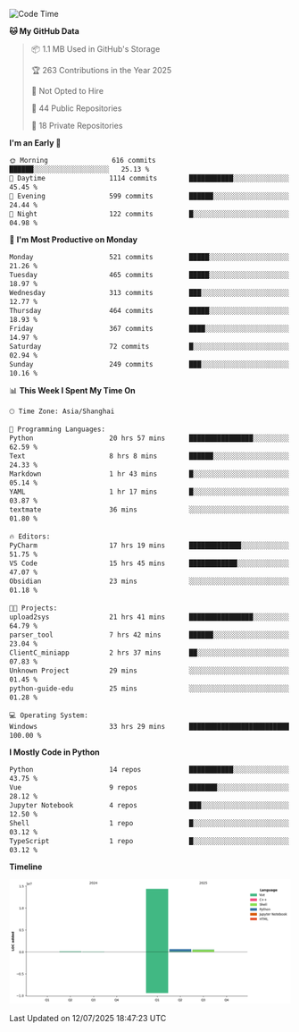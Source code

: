 <!--START_SECTION:waka-->
![Code Time](http://img.shields.io/badge/Code%20Time-517%20hrs%2049%20mins-blue)

**🐱 My GitHub Data** 

> 📦 1.1 MB Used in GitHub's Storage 
 > 
> 🏆 263 Contributions in the Year 2025
 > 
> 🚫 Not Opted to Hire
 > 
> 📜 44 Public Repositories 
 > 
> 🔑 18 Private Repositories 
 > 
**I'm an Early 🐤** 

```text
🌞 Morning                616 commits         ██████░░░░░░░░░░░░░░░░░░░   25.13 % 
🌆 Daytime                1114 commits        ███████████░░░░░░░░░░░░░░   45.45 % 
🌃 Evening                599 commits         ██████░░░░░░░░░░░░░░░░░░░   24.44 % 
🌙 Night                  122 commits         █░░░░░░░░░░░░░░░░░░░░░░░░   04.98 % 
```
📅 **I'm Most Productive on Monday** 

```text
Monday                   521 commits         █████░░░░░░░░░░░░░░░░░░░░   21.26 % 
Tuesday                  465 commits         █████░░░░░░░░░░░░░░░░░░░░   18.97 % 
Wednesday                313 commits         ███░░░░░░░░░░░░░░░░░░░░░░   12.77 % 
Thursday                 464 commits         █████░░░░░░░░░░░░░░░░░░░░   18.93 % 
Friday                   367 commits         ████░░░░░░░░░░░░░░░░░░░░░   14.97 % 
Saturday                 72 commits          █░░░░░░░░░░░░░░░░░░░░░░░░   02.94 % 
Sunday                   249 commits         ███░░░░░░░░░░░░░░░░░░░░░░   10.16 % 
```


📊 **This Week I Spent My Time On** 

```text
🕑︎ Time Zone: Asia/Shanghai

💬 Programming Languages: 
Python                   20 hrs 57 mins      ████████████████░░░░░░░░░   62.59 % 
Text                     8 hrs 8 mins        ██████░░░░░░░░░░░░░░░░░░░   24.33 % 
Markdown                 1 hr 43 mins        █░░░░░░░░░░░░░░░░░░░░░░░░   05.14 % 
YAML                     1 hr 17 mins        █░░░░░░░░░░░░░░░░░░░░░░░░   03.87 % 
textmate                 36 mins             ░░░░░░░░░░░░░░░░░░░░░░░░░   01.80 % 

🔥 Editors: 
PyCharm                  17 hrs 19 mins      █████████████░░░░░░░░░░░░   51.75 % 
VS Code                  15 hrs 45 mins      ████████████░░░░░░░░░░░░░   47.07 % 
Obsidian                 23 mins             ░░░░░░░░░░░░░░░░░░░░░░░░░   01.18 % 

🐱‍💻 Projects: 
upload2sys               21 hrs 41 mins      ████████████████░░░░░░░░░   64.79 % 
parser_tool              7 hrs 42 mins       ██████░░░░░░░░░░░░░░░░░░░   23.04 % 
ClientC_miniapp          2 hrs 37 mins       ██░░░░░░░░░░░░░░░░░░░░░░░   07.83 % 
Unknown Project          29 mins             ░░░░░░░░░░░░░░░░░░░░░░░░░   01.45 % 
python-guide-edu         25 mins             ░░░░░░░░░░░░░░░░░░░░░░░░░   01.28 % 

💻 Operating System: 
Windows                  33 hrs 29 mins      █████████████████████████   100.00 % 
```

**I Mostly Code in Python** 

```text
Python                   14 repos            ███████████░░░░░░░░░░░░░░   43.75 % 
Vue                      9 repos             ███████░░░░░░░░░░░░░░░░░░   28.12 % 
Jupyter Notebook         4 repos             ███░░░░░░░░░░░░░░░░░░░░░░   12.50 % 
Shell                    1 repo              █░░░░░░░░░░░░░░░░░░░░░░░░   03.12 % 
TypeScript               1 repo              █░░░░░░░░░░░░░░░░░░░░░░░░   03.12 % 
```



**Timeline**

![Lines of Code chart](https://raw.githubusercontent.com/White1943/White1943/main/assets/bar_graph.png)


 Last Updated on 12/07/2025 18:47:23 UTC
<!--END_SECTION:waka-->
